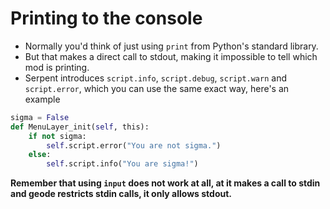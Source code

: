 # Printing to the console
- Normally you'd think of just using `print` from Python's standard library.
- But that makes a direct call to stdout, making it impossible to tell which mod is printing.
- Serpent introduces `script.info`, `script.debug`, `script.warn` and `script.error`, which you can use the same exact way, here's an example

```python
sigma = False
def MenuLayer_init(self, this):
    if not sigma:
        self.script.error("You are not sigma.")
    else:
        self.script.info("You are sigma!")
```
**Remember that using `input` does not work at all, at it makes a call to stdin and geode restricts stdin calls, it only allows stdout.**